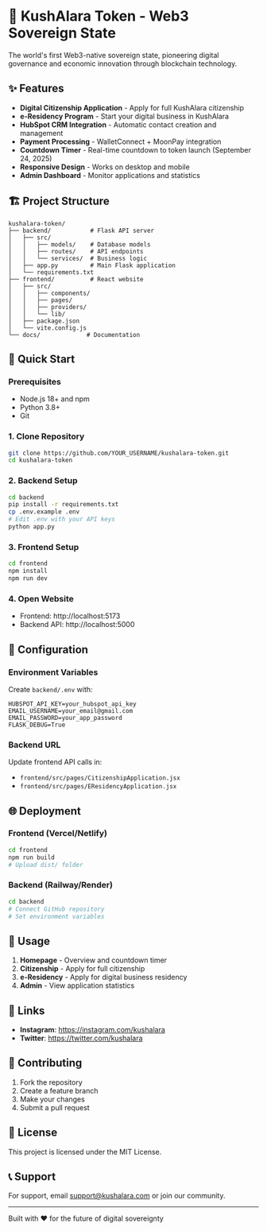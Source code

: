 # 🚀 KushAlara Token - Web3 Sovereign State

The world's first Web3-native sovereign state, pioneering digital governance and economic innovation through blockchain technology.

## ✨ Features

- **Digital Citizenship Application** - Apply for full KushAlara citizenship
- **e-Residency Program** - Start your digital business in KushAlara
- **HubSpot CRM Integration** - Automatic contact creation and management
- **Payment Processing** - WalletConnect + MoonPay integration
- **Countdown Timer** - Real-time countdown to token launch (September 24, 2025)
- **Responsive Design** - Works on desktop and mobile
- **Admin Dashboard** - Monitor applications and statistics

## 🏗️ Project Structure

```
kushalara-token/
├── backend/           # Flask API server
│   ├── src/
│   │   ├── models/    # Database models
│   │   ├── routes/    # API endpoints
│   │   └── services/  # Business logic
│   ├── app.py         # Main Flask application
│   └── requirements.txt
├── frontend/          # React website
│   ├── src/
│   │   ├── components/
│   │   ├── pages/
│   │   ├── providers/
│   │   └── lib/
│   ├── package.json
│   └── vite.config.js
└── docs/             # Documentation
```

## 🚀 Quick Start

### Prerequisites
- Node.js 18+ and npm
- Python 3.8+
- Git

### 1. Clone Repository
```bash
git clone https://github.com/YOUR_USERNAME/kushalara-token.git
cd kushalara-token
```

### 2. Backend Setup
```bash
cd backend
pip install -r requirements.txt
cp .env.example .env
# Edit .env with your API keys
python app.py
```

### 3. Frontend Setup
```bash
cd frontend
npm install
npm run dev
```

### 4. Open Website
- Frontend: http://localhost:5173
- Backend API: http://localhost:5000

## 🔧 Configuration

### Environment Variables
Create `backend/.env` with:
```env
HUBSPOT_API_KEY=your_hubspot_api_key
EMAIL_USERNAME=your_email@gmail.com
EMAIL_PASSWORD=your_app_password
FLASK_DEBUG=True
```

### Backend URL
Update frontend API calls in:
- `frontend/src/pages/CitizenshipApplication.jsx`
- `frontend/src/pages/EResidencyApplication.jsx`

## 🌐 Deployment

### Frontend (Vercel/Netlify)
```bash
cd frontend
npm run build
# Upload dist/ folder
```

### Backend (Railway/Render)
```bash
cd backend
# Connect GitHub repository
# Set environment variables
```

## 📱 Usage

1. **Homepage** - Overview and countdown timer
2. **Citizenship** - Apply for full citizenship
3. **e-Residency** - Apply for digital business residency
4. **Admin** - View application statistics

## 🔗 Links

- **Instagram**: https://instagram.com/kushalara
- **Twitter**: https://twitter.com/kushalara

## 🤝 Contributing

1. Fork the repository
2. Create a feature branch
3. Make your changes
4. Submit a pull request

## 📄 License

This project is licensed under the MIT License.

## 📞 Support

For support, email support@kushalara.com or join our community.

---

Built with ❤️ for the future of digital sovereignty

